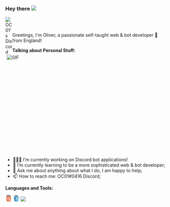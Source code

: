 ### Hey there <img src="https://media.giphy.com/media/hvRJCLFzcasrR4ia7z/giphy.gif" width="25px">
<a href="#">
  <img align="left" alt="OC01's Discord" width="22px" src="https://raw.githubusercontent.com/peterthehan/peterthehan/master/assets/discord.svg" />
</a>

 
<br />
<br>
 
Greetings, I'm Oliver, a passionate self-taught web & bot developer 🚀 from England!
 
  <img align="right" alt="GIF" src="https://media0.giphy.com/media/LmNwrBhejkK9EFP504/giphy.gif?cid=ecf05e47mce9e1ogcflc5xetmyvch9cpn95elgmgt08lrcnb&rid=giphy.gif" width="500" height="320" />
 
**Talking about Personal Stuff:**
 
- 👨🏽‍💻 I’m currently working on Discord bot applications! 
- 🌱 I’m currently learning to be a more sophisticated web & bot developer; 
- 💬 Ask me about anything about what I do, I am happy to help;
- 📫 How to reach me: OC01#0416 Discord;
 
**Languages and Tools:**  
 
<code><img height="20" src="https://raw.githubusercontent.com/github/explore/80688e429a7d4ef2fca1e82350fe8e3517d3494d/topics/html/html.png"></code>
<code><img height="20" src="https://raw.githubusercontent.com/github/explore/80688e429a7d4ef2fca1e82350fe8e3517d3494d/topics/css/css.png"></code>
<code><img height="20" src="https://upload.wikimedia.org/wikipedia/commons/thumb/c/c3/Python-logo-notext.svg/1869px-Python-logo-notext.svg.png"></code>

